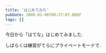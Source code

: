 ```yaml
---
title: 'はじめてみた'
pubDate: 2006-01-06T09:27:07.000Z
tags: []
---
```


今日から「はてな」はじめてみました.

しばらくは練習がてらにプライベートモードで.
